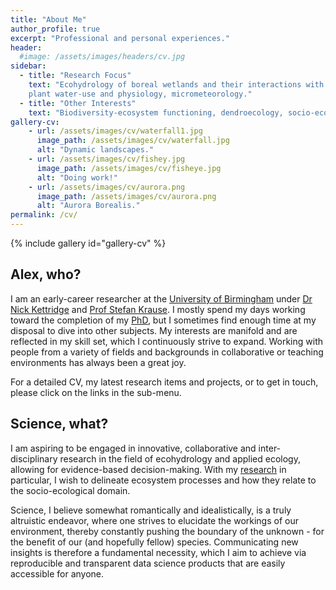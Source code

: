 ```yaml
---
title: "About Me"
author_profile: true
excerpt: "Professional and personal experiences."
header:
  #image: /assets/images/headers/cv.jpg
sidebar:
  - title: "Research Focus"
    text: "Ecohydrology of boreal wetlands and their interactions with forests, <br />
    plant water-use and physiology, micrometeorology."
  - title: "Other Interests"
    text: "Biodiversity-ecosystem functioning, dendroecology, socio-ecological dynamics"
gallery-cv:
    - url: /assets/images/cv/waterfall1.jpg
      image_path: /assets/images/cv/waterfall.jpg
      alt: "Dynamic landscapes."
    - url: /assets/images/cv/fishey.jpg
      image_path: /assets/images/cv/fisheye.jpg
      alt: "Doing work!"  
    - url: /assets/images/cv/aurora.png
      image_path: /assets/images/cv/aurora.png
      alt: "Aurora Borealis."    
permalink: /cv/
---
```


{% include gallery id="gallery-cv"  %}


## Alex, who?

I am an early-career researcher at the [University of Birmingham](http://www.birmingham.ac.uk) under [Dr Nick Kettridge](http://www.birmingham.ac.uk/staff/profiles/gees/kettridge-nick.aspx) and [Prof Stefan Krause](http://www.birmingham.ac.uk/staff/profiles/gees/krause-stefan.aspx). I mostly spend my days working toward the completion of my [PhD](/research/), but I sometimes find enough time at my disposal to dive into other subjects. My interests are manifold and are reflected in my skill set, which I continuously strive to expand. Working with people from a variety of fields and backgrounds in collaborative or teaching environments has always been a great joy.

For a detailed CV, my latest research items and projects, or to get in touch, please click on the links in the sub-menu.

## Science, what?

I am aspiring to be engaged in innovative, collaborative and inter-disciplinary research in the field of ecohydrology and applied ecology, allowing for evidence-based decision-making. With my [research](/research/) in particular, I wish to delineate ecosystem processes and how they relate to the socio-ecological domain.

Science, I believe somewhat romantically and idealistically, is a truly altruistic endeavor, where one strives to elucidate the workings of our environment, thereby constantly pushing the boundary of the unknown - for the benefit of our (and hopefully fellow) species. Communicating new insights is therefore a fundamental necessity, which I aim to achieve via reproducible and transparent data science products that are easily accessible for anyone.
